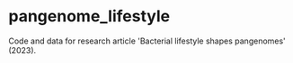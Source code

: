 # pangenome_lifestyle
Code and data for research article 'Bacterial lifestyle shapes pangenomes' (2023).
